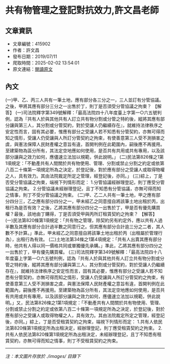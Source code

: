 # 共有物管理之登記對抗效力,許文昌老師

## 文章資訊
- 文章編號：415902
- 作者：許文昌
- 發布日期：2019/07/11
- 爬取時間：2025-02-02 13:54:01
- 原文連結：[閱讀原文](https://real-estate.get.com.tw/Columns/detail.aspx?no=415902)

## 內文
(一)甲、乙、丙三人共有一筆土地，應有部分各三分之一，三人並訂有分管協議。之後，甲將其應有部分三分之一出售於丁，則丁是否須受分管協議之拘束？
【解答】
(一)司法院釋字第349號解釋：「最高法院四十八年度臺上字第一○六五號判例，認為『共有人於與其他共有人訂立共有物分割或分管之特約後，縱將其應有部分讓與第三人，其分割或分管契約，對於受讓人仍繼續存在』，就維持法律秩序之安定性而言，固有其必要，惟應有部分之受讓人若不知悉有分管契約，亦無可得而知之情形，受讓人仍受讓與人所訂分管契約之拘束，有使善意第三人受不測損害之虞，與憲法保障人民財產權之意旨有違，首開判例在此範圍內，嗣後應不再援用。至建築物為區分所有，其法定空地應如何使用，是否共有共用或共有專用，以及該部分讓與之效力如何，應儘速立法加以規範，併此說明。」
(二)民法第826條之1第1項規定：「不動產共有人間關於共有物使用、管理、分割或禁止分割之約定或依第八百二十條第一項規定所為之決定，於登記後，對於應有部分之受讓人或取得物權之人，具有效力。其由法院裁定所定之管理，經登記後，亦同。」
(三)綜上，丁是否受分管協議之拘束，端視下列情形而定：
1.分管協議經辦理登記，則丁應受分管協議之拘束。
2.分管協議未經辦理登記，且丁不知悉有分管協議，亦無可得而知之情事，則丁不受分管協議之拘束。
(二)甲、乙二人共有一筆土地，甲之應有部分四分三，乙之應有部分四分之一，甲未經乙之同意擅自將該筆土地出租於丙，出租行為是否有效？之後，乙將其應有部分四分之一出售於丁，甲是否有優先購買權？最後，該地由丁購得，丁是否須受甲與丙所訂租賃契約之拘束？
【解答】
(一)民法第820條第1項規定：「共有物之管理，除契約另有約定外，應以共有人過半數及其應有部分合計過半數之同意行之。但其應有部分合計逾三分之二者，其人數不予計算。」準此，甲未經乙之同意擅自將該筆土地出租於丙（出租屬於管理行為），出租行為有效。
(二)土地法第34條之1第4項規定：「共有人出賣其應有部分時，他共有人得以同一價格共同或單獨優先承購。」準此，乙將其應有部分四分之一出售於丁，甲有優先購買權。
(三)司法院釋字第349號解釋：「最高法院四十八年度臺上字第一○六五號判例，認為『共有人於與其他共有人訂立共有物分割或分管之特約後，縱將其應有部分讓與第三人，其分割或分管契約，對於受讓人仍繼續存在』，就維持法律秩序之安定性而言，固有其必要，惟應有部分之受讓人若不知悉有分管契約，亦無可得而知之情形，受讓人仍受讓與人所訂分管契約之拘束，有使善意第三人受不測損害之虞，與憲法保障人民財產權之意旨有違，首開判例在此範圍內，嗣後應不再援用。至建築物為區分所有，其法定空地應如何使用，是否共有共用或共有專用，以及該部分讓與之效力如何，應儘速立法加以規範，併此說明。」又，民法第826條之1第1項規定：「不動產共有人間關於共有物使用、管理、分割或禁止分割之約定或依第八百二十條第一項規定所為之決定，於登記後，對於應有部分之受讓人或取得物權之人，具有效力。其由法院裁定所定之管理，經登記後，亦同。」綜上，丁是否受租賃契約之拘束，端視下列情形而定：
1.共有人依民法第820條第1項規定所為出租決定，經辦理登記，則丁應受租賃契約之拘束。
2.共有人依民法第820條第1項規定所為出租決定，未經辦理登記，且丁不知悉有租賃契約，亦無可得而知之情事，則丁不受租賃契約之拘束。

---
*注：本文圖片存放於 ./images/ 目錄下*
